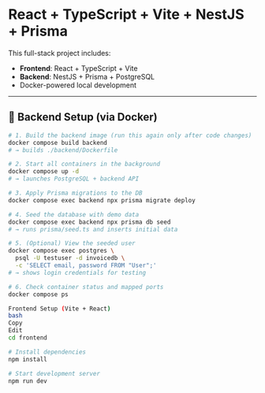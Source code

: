 # React + TypeScript + Vite + NestJS + Prisma

This full-stack project includes:

-  **Frontend**: React + TypeScript + Vite
-  **Backend**: NestJS + Prisma + PostgreSQL
-  Docker-powered local development

---

## 🚀 Backend Setup (via Docker)

```bash
# 1. Build the backend image (run this again only after code changes)
docker compose build backend
# → builds ./backend/Dockerfile

# 2. Start all containers in the background
docker compose up -d
# → launches PostgreSQL + backend API

# 3. Apply Prisma migrations to the DB
docker compose exec backend npx prisma migrate deploy

# 4. Seed the database with demo data
docker compose exec backend npx prisma db seed
# → runs prisma/seed.ts and inserts initial data

# 5. (Optional) View the seeded user
docker compose exec postgres \
  psql -U testuser -d invoicedb \
  -c 'SELECT email, password FROM "User";'
# → shows login credentials for testing

# 6. Check container status and mapped ports
docker compose ps

Frontend Setup (Vite + React)
bash
Copy
Edit
cd frontend

# Install dependencies
npm install

# Start development server
npm run dev